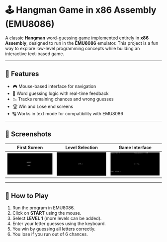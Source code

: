 # 🕹️ Hangman Game in x86 Assembly (EMU8086)

A classic **Hangman** word-guessing game implemented entirely in **x86 Assembly**, designed to run in the **EMU8086** emulator. This project is a fun way to explore low-level programming concepts while building an interactive text-based game.

---

## 🚀 Features

- 🎮 Mouse-based interface for navigation
- 🧠 Word guessing logic with real-time feedback
- 📉 Tracks remaining chances and wrong guesses
- 🏆 Win and Lose end screens
- 🔠 Works in text mode for compatibility with EMU8086

---

## 📸 Screenshots

| First Screen | Level Selection | Game Interface |
|--------------|-----------------|----------------|
| ![first_page](start.png) | ![level_page](levels.png) | ![game_page](game2.png) |


---

## 🧠 How to Play

1. Run the program in EMU8086.
2. Click on **START** using the mouse.
3. Select **LEVEL 1** (more levels can be added).
4. Enter your letter guesses using the keyboard.
5. You win by guessing all letters correctly.
6. You lose if you run out of 6 chances.
